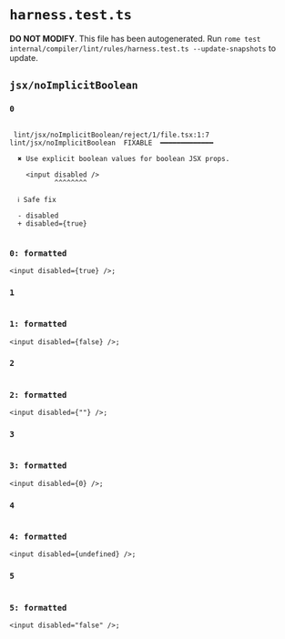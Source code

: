 # `harness.test.ts`

**DO NOT MODIFY**. This file has been autogenerated. Run `rome test internal/compiler/lint/rules/harness.test.ts --update-snapshots` to update.

## `jsx/noImplicitBoolean`

### `0`

```

 lint/jsx/noImplicitBoolean/reject/1/file.tsx:1:7 lint/jsx/noImplicitBoolean  FIXABLE  ━━━━━━━━━━━━━

  ✖ Use explicit boolean values for boolean JSX props.

    <input disabled />
           ^^^^^^^^

  ℹ Safe fix

  - disabled
  + disabled={true}


```

### `0: formatted`

```tsx
<input disabled={true} />;

```

### `1`

```

```

### `1: formatted`

```tsx
<input disabled={false} />;

```

### `2`

```

```

### `2: formatted`

```tsx
<input disabled={""} />;

```

### `3`

```

```

### `3: formatted`

```tsx
<input disabled={0} />;

```

### `4`

```

```

### `4: formatted`

```tsx
<input disabled={undefined} />;

```

### `5`

```

```

### `5: formatted`

```tsx
<input disabled="false" />;

```
